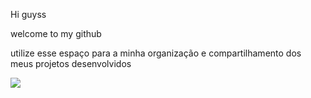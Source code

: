 Hi guyss

welcome to my github 

utilize esse espaço para a minha organização e compartilhamento dos meus projetos desenvolvidos

![](https://media1.tenor.com/m/O9fMXB7mWP8AAAAd/beyonce-renaissance-beyonce-smile.gif)
